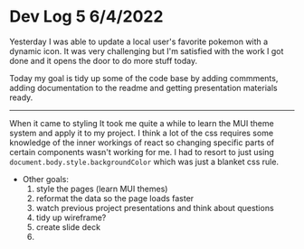 # Dev Log 5 6/4/2022

Yesterday I was able to update a local user's favorite pokemon with a dynamic icon. It was very challenging but I'm satisfied with the work I got done and it opens the door to do more stuff today.

Today my goal is tidy up some of the code base by adding commments, adding documentation to the readme and getting presentation materials ready.

_________________________

When it came to styling It took me quite a while to learn the MUI theme system and apply it to my project. I think a lot of the css requires some knowledge of the inner workings of react so changing specific parts of certain components wasn't working for me. I had to resort to just using `document.body.style.backgroundColor` which was just a blanket css rule.







- Other goals:
  1. style the pages (learn MUI themes)
  2. reformat the data so the page loads faster
  3. watch previous project presentations and think about questions
  4. tidy up wireframe?
  5. create slide deck
  6. 